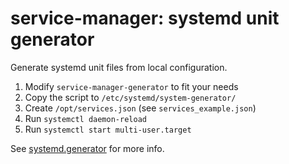 # service-manager: systemd unit generator

Generate systemd unit files from local configuration.

1. Modify `service-manager-generator` to fit your needs
2. Copy the script to `/etc/systemd/system-generator/`
3. Create `/opt/services.json` (see `services_example.json`)
4. Run `systemctl daemon-reload`
5. Run `systemctl start multi-user.target`

See [systemd.generator](https://www.freedesktop.org/software/systemd/man/systemd.generator.html)
for more info.
